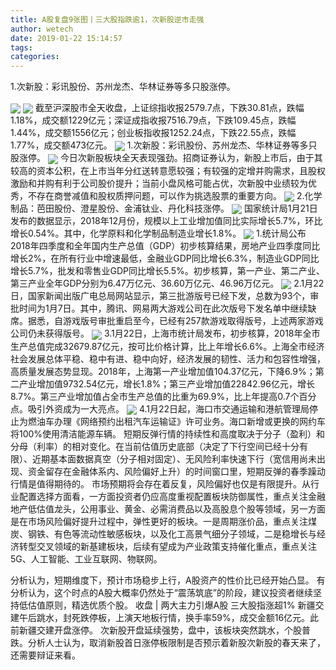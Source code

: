 ```yaml
---
title: A股复盘9张图丨三大股指跌逾1，次新股逆市走强
author: wetech
date: 2019-01-22 15:14:57
tags: 
categories: 
---
```

1.次新股：彩讯股份、苏州龙杰、华林证券等多只股涨停。
<!-- more -->
<img align="center" border="0" src="https://imgcdn.yicai.com/uppics/images/2019/01/36ab98857b6da25c834600d13e145a65.jpg" />
<img align="center" border="0" src="https://imgcdn.yicai.com/uppics/images/2019/01/1821051eb55e27bc456a19ec27a0b588.jpg" />
截至沪深股市全天收盘，上证综指收报2579.7点，下跌30.81点，跌幅1.18%，成交额1229亿元；深证成指收报7516.79点，下跌109.45点，跌幅1.44%，成交额1556亿元；创业板指收报1252.24点，下跌22.55点，跌幅1.77%，成交额473亿元。
<img align="center" border="0" src="https://imgcdn.yicai.com/uppics/images/2019/01/559d6d44a1e892ca2c950cbefec4c774.jpg" />
1.次新股：彩讯股份、苏州龙杰、华林证券等多只股涨停。
<img align="center" border="0" src="https://imgcdn.yicai.com/uppics/images/2019/01/88ac69f96227e2d90cb5e1e1d54f1ee1.jpg" />
今日次新股板块全天表现强劲。招商证券认为，新股上市后，由于其较高的资本公积，在上市当年分红送转意愿较强；有较强的定增并购需求，且股权激励和并购有利于公司股价提升；当前小盘风格可能占优，次新股中业绩较为优秀，不存在商誉减值和股权质押问题，可以作为挑选股票的重要方向。
<img align="center" border="0" src="https://imgcdn.yicai.com/uppics/images/2019/01/ad352648fe1b3dd876b1bb139f1e1ad3.jpg" />
2.化学制品：芭田股份、澄星股份、金浦钛业、丹化科技涨停。
<img align="center" border="0" src="https://imgcdn.yicai.com/uppics/images/2019/01/75d00cade853f5ceddd2d3a6b4955cc4.jpg" />
国家统计局1月21日发布的数据显示，2018年12月份，规模以上工业增加值同比实际增长5.7%，环比增长0.54%。其中，化学原料和化学制品制造业增长1.8%。
<img align="center" border="0" src="https://imgcdn.yicai.com/uppics/images/2019/01/cacb5c164f5c46ef00a5e9a708271fad.jpg" />
1.统计局公布2018年四季度和全年国内生产总值（GDP）初步核算结果，房地产业四季度同比增长2%，在所有行业中增速最低，金融业GDP同比增长6.3%，制造业GDP同比增长5.7%，批发和零售业GDP同比增长5.5%。初步核算，第一产业、第二产业、第三产业全年GDP分别为6.47万亿元、36.60万亿元、46.96万亿元。
<img align="center" border="0" src="https://imgcdn.yicai.com/uppics/images/2019/01/a5077f654096bd2a60356c47a2a7a0e8.jpg" />
2.1月22日，国家新闻出版广电总局网站显示，第三批游版号已经下发，总数为93个，审批时间为1月7日。其中，腾讯、网易两大游戏公司在此次版号下发名单中继续缺席。据悉，自游戏版号审批重启至今，已经有257款游戏取得版号，上述两家游戏公司仍未获得版号。
<img align="center" border="0" src="https://imgcdn.yicai.com/uppics/images/2019/01/82d5d389736144029e5f8ee2ce232be0.jpg" />
3.1月22日，上海市统计局发布，初步核算，2018年全市生产总值完成32679.87亿元，按可比价格计算，比上年增长6.6%。上海全市经济社会发展总体平稳、稳中有进、稳中向好，经济发展的韧性、活力和包容性增强，高质量发展态势显现。2018年，上海第一产业增加值104.37亿元，下降6.9%；第二产业增加值9732.54亿元，增长1.8%；第三产业增加值22842.96亿元，增长8.7%。第三产业增加值占全市生产总值的比重为69.9%，比上年提高0.7个百分点。吸引外资成为一大亮点。
<img align="center" border="0" src="https://imgcdn.yicai.com/uppics/images/2019/01/b35d85ce8d1a62b79b08ae6725f72c86.jpg" />
4.1月22日起，海口市交通运输和港航管理局停止为燃油车办理《网络预约出租汽车运输证》许可业务。海口新增或更换的网约车将100%使用清洁能源车辆。
短期反弹行情的持续性和高度取决于分子（盈利）和分母（利率）的相对变化。在当前估值历史底部（决定了下行空间已经十分有限）、近期基本面数据真空（分子相对固定）、无风险利率快速下行（宽信用尚未出现、资金留存在金融体系内、风险偏好上升）的时间窗口里，短期反弹的春季躁动行情是值得期待的。
市场预期将会存在着反复，风险偏好也仅是有限提升。从行业配置选择方面看，一方面投资者仍应高度重视配置板块防御属性，重点关注金融地产低估值龙头，公用事业、黄金、必需消费品以及高股息个股等领域，另一方面是在市场风险偏好提升过程中，弹性更好的板块。一是周期涨价品，重点关注煤炭、钢铁、有色等流动性敏感板块，以及化工高景气细分子领域，二是稳增长与经济转型交叉领域的新基建板块，后续有望成为产业政策支持催化重点，重点关注5G、人工智能、工业互联网、物联网。
 
 
分析认为，短期维度下，预计市场稳步上行，A股资产的性价比已经开始凸显。
有分析认为，这个时点的A股大概率仍然处于“震荡筑底”的阶段，建议投资者继续坚持低估值原则，精选优质个股。 
收盘 | 两大主力引爆A股 ​三大股指涨超1%
新疆交建午后跳水，封死跌停板，上演天地板行情，换手率59%，成交金额16亿元。此前新疆交建开盘涨停。 
次新股开盘延续强势，盘中，该板块突然跳水，个股普跌。分析人士认为，取消新股首日涨停板限制是否预示着新股次新股的春天来了，还需要辩证来看。
